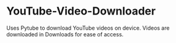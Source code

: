 # YouTube-Video-Downloader
Uses Pytube to download YouTube videos on device.
Videos are downloaded in Downloads for ease of access.
